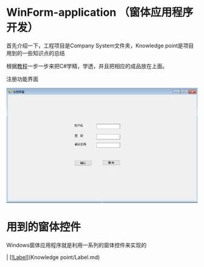 # WinForm-application （窗体应用程序开发）

首先介绍一下，工程项目是Company System文件夹，Knowledge point是项目用到的一些知识点的总结

根据[教程](http://c.biancheng.net/csharp/10/)一步一步来把C#学精，学透，并且把相应的成品放在上面。

注册功能界面

<img src="Images/Register.png">

# 用到的窗体控件

Windows窗体应用程序就是利用一系列的窗体控件来实现的

| [[!Label](Images/Label.png)](Knowledge point/Label.md)


